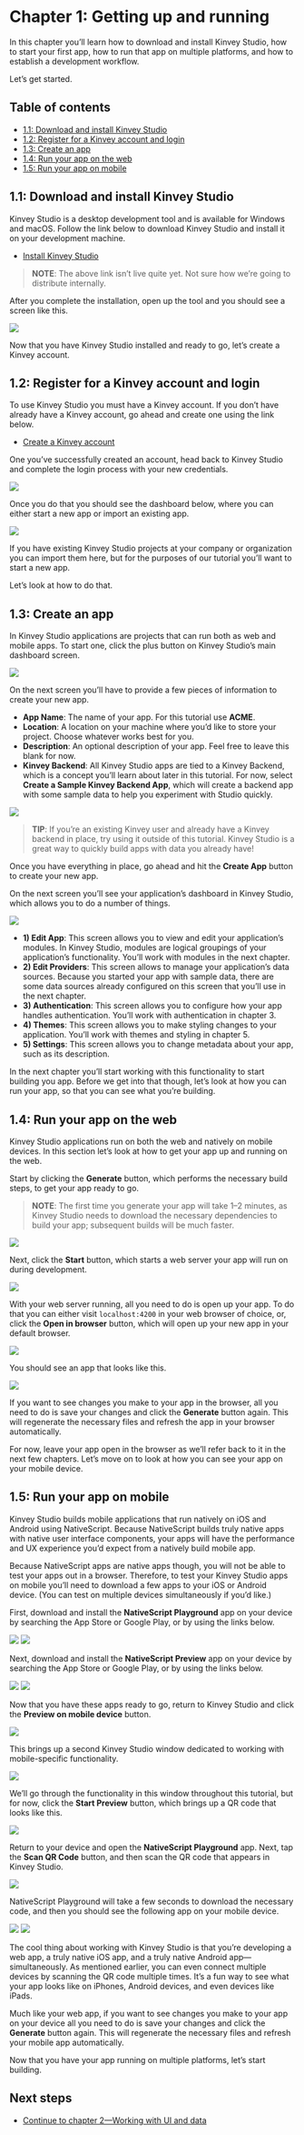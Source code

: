 # Chapter 1: Getting up and running

In this chapter you’ll learn how to download and install Kinvey Studio, how to start your first app, how to run that app on multiple platforms, and how to establish a development workflow.

Let’s get started.

## Table of contents

* [1.1: Download and install Kinvey Studio](#1.1)
* [1.2: Register for a Kinvey account and login](#1.2)
* [1.3: Create an app](#1.3)
* [1.4: Run your app on the web](#1.4)
* [1.5: Run your app on mobile](#1.5)

<h2 id="1.1">1.1: Download and install Kinvey Studio</h2>

Kinvey Studio is a desktop development tool and is available for Windows and macOS. Follow the link below to download Kinvey Studio and install it on your development machine.

* [Install Kinvey Studio](https://studio.kinvey.com)

> **NOTE**: The above link isn’t live quite yet. Not sure how we’re going to distribute internally.

After you complete the installation, open up the tool and you should see a screen like this.

![](images/chapter-1/main-splash.png)

Now that you have Kinvey Studio installed and ready to go, let’s create a Kinvey account.

<h2 id="1.2">1.2: Register for a Kinvey account and login</h2>

To use Kinvey Studio you must have a Kinvey account. If you don’t have already have a Kinvey account, go ahead and create one using the link below.

* [Create a Kinvey account](https://console.kinvey.com/signup)

One you’ve successfully created an account, head back to Kinvey Studio and complete the login process with your new credentials.

![](images/chapter-1/credentials.png)

Once you do that you should see the dashboard below, where you can either start a new app or import an existing app.

![](images/chapter-1/dashboard.png)

If you have existing Kinvey Studio projects at your company or organization you can import them here, but for the purposes of our tutorial you’ll want to start a new app.

Let’s look at how to do that.

<h2 id="1.3">1.3: Create an app</h2>

In Kinvey Studio applications are projects that can run both as web and mobile apps. To start one, click the plus button on Kinvey Studio’s main dashboard screen.

![](images/chapter-1/create-app.png)

On the next screen you’ll have to provide a few pieces of information to create your new app.

* **App Name**: The name of your app. For this tutorial use **ACME**.
* **Location**: A location on your machine where you’d like to store your project. Choose whatever works best for you.
* **Description**: An optional description of your app. Feel free to leave this blank for now.
* **Kinvey Backend**: All Kinvey Studio apps are tied to a Kinvey Backend, which is a concept you’ll learn about later in this tutorial. For now, select **Create a Sample Kinvey Backend App**, which will create a backend app with some sample data to help you experiment with Studio quickly.

![](images/chapter-1/create-app-filled-in.png)

> **TIP**: If you’re an existing Kinvey user and already have a Kinvey backend in place, try using it outside of this tutorial. Kinvey Studio is a great way to quickly build apps with data you already have!

Once you have everything in place, go ahead and hit the **Create App** button to create your new app.

On the next screen you’ll see your application’s dashboard in Kinvey Studio, which allows you to do a number of things.

![](images/chapter-1/dashboard-with-labels.png)

* **1) Edit App**: This screen allows you to view and edit your application’s modules. In Kinvey Studio, modules are logical groupings of your application’s functionality. You’ll work with modules in the next chapter.
* **2) Edit Providers**: This screen allows to manage your application’s data sources. Because you started your app with sample data, there are some data sources already configured on this screen that you’ll use in the next chapter.
* **3) Authentication**: This screen allows you to configure how your app handles authentication. You’ll work with authentication in chapter 3.
* **4) Themes**: This screen allows you to make styling changes to your application. You’ll work with themes and styling in chapter 5.
* **5) Settings**: This screen allows you to change metadata about your app, such as its description.

In the next chapter you’ll start working with this functionality to start building you app. Before we get into that though, let’s look at how you can run your app, so that you can see what you’re building.

<h2 id="1.4">1.4: Run your app on the web</h2>

Kinvey Studio applications run on both the web and natively on mobile devices. In this section let’s look at how to get your app up and running on the web.

Start by clicking the **Generate** button, which performs the necessary build steps, to get your app ready to go.

> **NOTE**: The first time you generate your app will take 1–2 minutes, as Kinvey Studio needs to download the necessary dependencies to build your app; subsequent builds will be much faster.

![](images/chapter-1/generate.png)

Next, click the **Start** button, which starts a web server your app will run on during development.

![](images/chapter-1/start.png)

With your web server running, all you need to do is open up your app. To do that you can either visit `localhost:4200` in your web browser of choice, or, click the **Open in browser** button, which will open up your new app in your default browser.

![](images/chapter-1/open-in-browser.png)

You should see an app that looks like this.

![](images/chapter-1/web-app.png)

If you want to see changes you make to your app in the browser, all you need to do is save your changes and click the **Generate** button again. This will regenerate the necessary files and refresh the app in your browser automatically.

For now, leave your app open in the browser as we’ll refer back to it in the next few chapters. Let’s move on to look at how you can see your app on your mobile device.

<h2 id="1.5">1.5: Run your app on mobile</h2>

Kinvey Studio builds mobile applications that run natively on iOS and Android using NativeScript. Because NativeScript builds truly native apps with native user interface components, your apps will have the performance and UX experience you’d expect from a natively build mobile app.

Because NativeScript apps are native apps though, you will not be able to test your apps out in a browser. Therefore, to test your Kinvey Studio apps on mobile you’ll need to download a few apps to your iOS or Android device. (You can test on multiple devices simultaneously if you’d like.)

First, download and install the **NativeScript Playground** app on your device by searching the App Store or Google Play, or by using the links below.

[![](images/chapter-1/app-store.png)](https://itunes.apple.com/us/app/nativescript-playground/id1263543946?mt=8&ls=1)
[![](images/chapter-1/google-play.png)](https://play.google.com/store/apps/details?id=org.nativescript.play)

Next, download and install the **NativeScript Preview** app on your device by searching the App Store or Google Play, or by using the links below.

[![](images/chapter-1/app-store.png)](https://itunes.apple.com/us/app/nativescript-preview/id1264484702?mt=8)
[![](images/chapter-1/google-play.png)](https://play.google.com/store/apps/details?id=org.nativescript.preview)

Now that you have these apps ready to go, return to Kinvey Studio and click the **Preview on mobile device** button.

![](images/chapter-1/preview-on-mobile.png)

This brings up a second Kinvey Studio window dedicated to working with mobile-specific functionality.

![](images/chapter-1/second-window.png)

We’ll go through the functionality in this window throughout this tutorial, but for now, click the **Start Preview** button, which brings up a QR code that looks like this.

![](images/chapter-1/qr-code-window.png)

Return to your device and open the **NativeScript Playground** app. Next, tap the **Scan QR Code** button, and then scan the QR code that appears in Kinvey Studio.

![](images/chapter-1/scan-qr-code.png)

NativeScript Playground will take a few seconds to download the necessary code, and then you should see the following app on your mobile device.

![](images/chapter-1/ios-preview.png)
![](images/chapter-1/android-preview.png)

The cool thing about working with Kinvey Studio is that you’re developing a web app, a truly native iOS app, and a truly native Android app—simultaneously. As mentioned earlier, you can even connect multiple devices by scanning the QR code multiple times. It’s a fun way to see what your app looks like on iPhones, Android devices, and even devices like iPads.

Much like your web app, if you want to see changes you make to your app on your device all you need to do is save your changes and click the **Generate** button again. This will regenerate the necessary files and refresh your mobile app automatically.

Now that you have your app running on multiple platforms, let’s start building.

## Next steps

* [Continue to chapter 2—Working with UI and data](#2.md)
